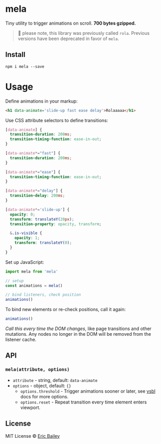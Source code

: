 # mela
Tiny utility to trigger animations on scroll. **700 bytes gzipped.**

> 👀 please note, this library was previously called `rola`. Previous versions have been deprecated in favor of `mela`.

## Install
```
npm i mela --save
```

# Usage
Define animations in your markup:
```html
<h1 data-animate='slide-up fast ease delay'>Rolaaaaa</h1>
```

Use CSS attribute selectors to define transitions:
```css
[data-animate] {
  transition-duration: 200ms;
  transition-timing-function: ease-in-out;
}

[data-animate*="fast"] {
  transition-duration: 200ms;
}

[data-animate*="ease"] {
  transition-timing-function: ease-in-out;
}

[data-animate*="delay"] {
  transition-delay: 200ms;
}

[data-animate*='slide-up'] {
  opacity: 0;
  transform: translateY(20px);
  transition-property: opacity, transform;

  &.is-visible {
    opacity: 1;
    transform: translateY(0);
  }
}
```

Set up JavaScript:
```javascript
import mela from 'mela'

// setup
const animations = mela()

// bind listeners, check position
animations()
```
To bind new elements or re-check positions, call it again:
```javascript
animations()
```
*Call this every time the DOM changes*, like page transitions and other
mutations. Any nodes no longer in the DOM will be removed from the listener
cache.

## API
### `mela(attribute, options)`
- `attribute` - string, default: `data-animate`
- `options` - object, default: `{}`
  - `options.threshold` - Trigger animations sooner or later, see
    [vsbl](https://github.com/estrattonbailey/vsbl) docs for more options.
  - `options.reset` - Repeat transition every time element enters viewport.

## License
MIT License © [Eric Bailey](https://estrattonbailey.com)
